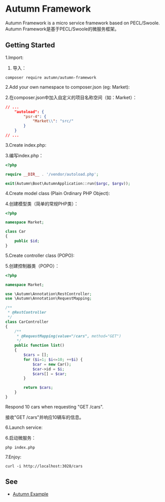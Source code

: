 # Autumn Framework
Autumn Framework is a micro service framework based on PECL/Swoole.
Autumn Framework是基于PECL/Swoole的微服务框架。


## Getting Started

1.Import:

1. 导入：

```
composer require autumn/autumn-framework
```


2.Add your own namespace to composer.json (eg: Market):

2.在composer.json中加入自定义的项目名称空间（如：Market）：

```json
// ...
    "autoload": {
        "psr-4": {
            "Market\\": "src/"
        }
    }
// ...
```


3.Create index.php:

3.编写index.php：

```php
<?php

require __DIR__ . '/vendor/autoload.php';

exit(Autumn\Boot\AutumnApplication::run($argc, $argv));
```


4.Create model class (Plain Ordinary PHP Object):

4.创建模型类（简单的常规PHP类）：

```php
<?php

namespace Market;

class Car
{
    public $id;
}
```


5.Create controller class (POPO):

5.创建控制器类（POPO）：

```php
<?php

namespace Market;

use \Autumn\Annotation\RestController;
use \Autumn\Annotation\RequestMapping;

/**
 * @RestController
 */
class CarController
{
    /**
     * @RequestMapping(value="/cars", method="GET")
     */
    public function list()
    {
        $cars = [];
        for ($i=1; $i<=10; ++$i) {
            $car = new Car();
            $car->id = $i;
            $cars[] = $car;
        }

        return $cars;
    }
}
```

Respond 10 cars when requesting "GET /cars".

接收"GET /cars"并响应10辆车的信息。


6.Launch service:

6.启动微服务：

```
php index.php
```


7.Enjoy:

```
curl -i http://localhost:3028/cars
```


## See
* [Autumn Example](https://github.com/Timandes/autumn-framework)
